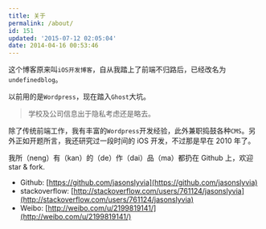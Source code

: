 ```yaml
---
title: 关于
permalink: /about/
id: 151
updated: '2015-07-12 02:05:04'
date: 2014-04-16 00:53:46
---
```


这个博客原来叫`iOS开发博客`，自从我踏上了前端不归路后，已经改名为`undefinedblog`。

以前用的是`Wordpress`，现在踏入`Ghost`大坑。

> 学校及公司信息出于隐私考虑还是略去。

除了传统前端工作，我有丰富的`Wordpress`开发经验，此外兼职捣鼓各种`CMS`。另外正如开题所言，我还研究过一段时间的 iOS 开发，不过那是早在 2010 年了。

我所（neng）有（kan）的（de）作（dai）品（ma）都扔在 Github 上，欢迎 star & fork.

 - Github: [https://github.com/jasonslyvia](https://github.com/jasonslyvia)
 - stackoverflow: [http://stackoverflow.com/users/761124/jasonslyvia](http://stackoverflow.com/users/761124/jasonslyvia)
 - Weibo:  [http://weibo.com/u/2199819141/](http://weibo.com/u/2199819141/)
